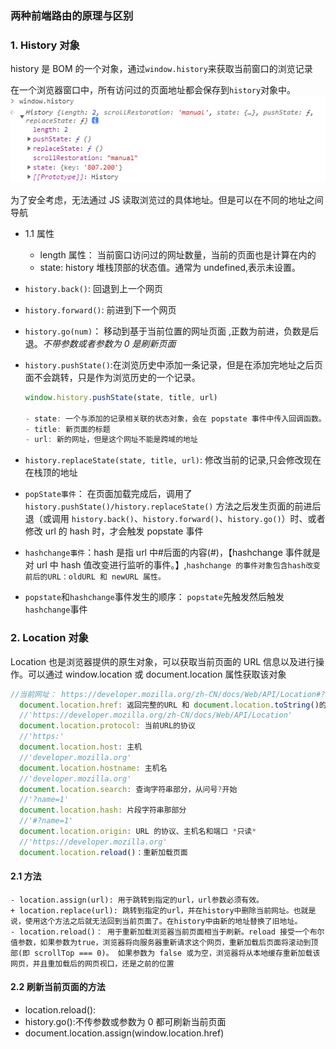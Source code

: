 <!--
 * @Author       : WePD
 * @Date         : 2021-10-27 09:56:41
-->

### 两种前端路由的原理与区别

### 1. History 对象

history 是 BOM 的一个对象，通过`window.history`来获取当前窗口的浏览记录

在一个浏览器窗口中，所有访问过的页面地址都会保存到`history`对象中。
![](img/history.png)

为了安全考虑，无法通过 JS 读取浏览过的具体地址。但是可以在不同的地址之间导航

- 1.1 属性

  - length 属性： 当前窗口访问过的网址数量，当前的页面也是计算在内的
  - state: history 堆栈顶部的状态值。通常为 undefined,表示未设置。

- `history.back()`: 回退到上一个网页
- `history.forward()`: 前进到下一个网页
- `history.go(num)`： 移动到基于当前位置的网址页面 ,正数为前进，负数是后退。_不带参数或者参数为 0 是刷新页面_
- `history.pushState()`:在浏览历史中添加一条记录，但是在添加完地址之后页面不会跳转，只是作为浏览历史的一个记录。

  ```js
  window.history.pushState(state, title, url)

  - state: 一个与添加的记录相关联的状态对象，会在 popstate 事件中传入回调函数。它是一个单独的对象，可以在重新载入该页面时进行使用。如果不需要，设置为 null 即可
  - title: 新页面的标题
  - url: 新的网址，但是这个网址不能是跨域的地址
  ```

- `history.replaceState(state, title, url)`: 修改当前的记录,只会修改现在在栈顶的地址

- `popState事件`： 在页面加载完成后，调用了 `history.pushState()/history.replaceState()` 方法之后发生页面的前进后退（或调用 `history.back()`、`history.forward()`、`history.go()`）时、或者修改 url 的 hash 时，才会触发 popstate 事件


- `hashchange事件`：hash 是指 url 中#后面的内容(#)，【hashchange 事件就是对 url 中 hash 值改变进行监听的事件。】,`hashchange 的事件对象包含hash改变前后的URL：oldURL 和 newURL 属性。`
- `popstate`和`hashchange`事件发生的顺序： `popstate`先触发然后触发`hashchange`事件

### 2. Location 对象

Location 也是浏览器提供的原生对象，可以获取当前页面的 URL 信息以及进行操作。可以通过 window.location 或 document.location 属性获取该对象

```js
//当前网址： https://developer.mozilla.org/zh-CN/docs/Web/API/Location#?name=1
  document.location.href: 返回完整的URL 和 document.location.toString()的结果相同都是返回完整的URL
  //'https://developer.mozilla.org/zh-CN/docs/Web/API/Location'
  document.location.protocol: 当前URL的协议
  //'https:'
  document.location.host: 主机
  //'developer.mozilla.org'
  document.location.hostname: 主机名
  //'developer.mozilla.org'
  document.location.search: 查询字符串部分，从问号?开始
  //'?name=1'
  document.location.hash: 片段字符串那部分
  //'#?name=1'
  document.location.origin: URL 的协议、主机名和端口 *只读*
  //'https://developer.mozilla.org'
  document.location.reload()：重新加载页面
```

#### 2.1 方法

    - location.assign(url): 用于跳转到指定的url，url参数必须有效。
    + location.replace(url): 跳转到指定的url，并在history中删除当前网址。也就是说，使用这个方法之后就无法回到当前页面了。在history中由新的地址替换了旧地址。
    - location.reload()： 用于重新加载浏览器当前页面相当于刷新。reload 接受一个布尔值参数，如果参数为true，浏览器将向服务器重新请求这个网页，重新加载后页面将滚动到顶部(即 scrollTop === 0)。 如果参数为 false 或为空，浏览器将从本地缓存重新加载该网页，并且重加载后的网页视口，还是之前的位置

#### 2.2 刷新当前页面的方法

- location.reload():
- history.go():不传参数或参数为 0 都可刷新当前页面
- document.location.assign(window.location.href)
